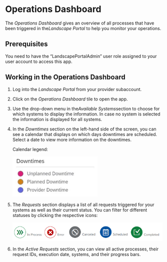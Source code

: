 <!-- loio0a3a7359c24341b5bac61652b4858bff -->

# Operations Dashboard

The *Operations Dashboard* gives an overview of all processes that have been triggered in the*Landscape Portal* to help you monitor your operations.



<a name="loio0a3a7359c24341b5bac61652b4858bff__section_umt_xqz_1tb"/>

## Prerequisites

You need to have the “LandscapePortalAdmin” user role assigned to your user account to access this app.



<a name="loio0a3a7359c24341b5bac61652b4858bff__section_vzk_yqz_1tb"/>

## Working in the Operations Dashboard

1.  Log into the *Landscape Portal* from your provider subaccount.

2.  Click on the *Operations Dashboard* tile to open the app.

3.  Use the drop-down menu in the*Available Systems*section to choose for which systems to display the information. In case no system is selected the information is displayed for all systems.

4.  In the *Downtimes* section on the left-hand side of the screen, you can see a calendar that displays on which days downtimes are scheduled. Select a date to view more information on the downtimes.

    Calendar legend:

    ![](images/Downtimes_b54de52.jpg)

5.  The *Requests* section displays a list of all requests triggered for your systems as well as their current status. You can filter for different statuses by clicking the respective icons:

    ![](images/request_status_6a29842.png)



6.  In the *Active Requests* section, you can view all active processes, their request IDs, execution date, systems, and their progress bars.


